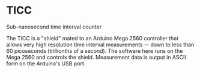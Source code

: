 # TICC
Sub-nanosecond time interval counter

The TICC is a "shield" mated to an Arduino Mega 2560 controller that allows very high resolution time interval measurements -- down to less than 60 picoseconds (trillionths of a second).
The software here runs on the Mega 2560 and controls the shield.  Measurement data is output in ASCII form on the Arduino's USB port.
